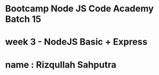 # Bootcamp Node JS Code Academy Batch 15
# week 3 - NodeJS Basic + Express
# name : Rizqullah Sahputra
